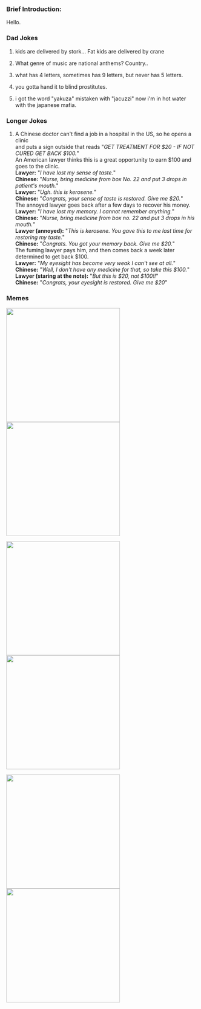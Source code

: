 ### Brief Introduction:
Hello.


### Dad Jokes

1. kids are delivered by stork... Fat kids are delivered by crane

2. What genre of music are national anthems? Country..

3. what has 4 letters, sometimes has 9 letters, but never has 5 letters.

4. you gotta hand it to blind prostitutes.

5. i got the word "yakuza" mistaken with "jacuzzi" now i'm in hot water with the japanese mafia.

### Longer Jokes

1. A Chinese doctor can't find a job in a hospital in the US, so he opens a clinic  
and puts a sign outside that reads "*GET TREATMENT FOR $20 - IF NOT CURED GET BACK $100.*"  
An American lawyer thinks this is a great opportunity to earn $100 and goes to the clinic.  
**Lawyer:** "*I have lost my sense of taste.*"  
**Chinese:** "*Nurse, bring medicine from box No. 22 and put 3 drops in patient's mouth.*"  
**Lawyer:** "*Ugh. this is kerosene.*"  
**Chinese:** "*Congrats, your sense of taste is restored. Give me $20.*"  
The annoyed lawyer goes back after a few days to recover his money.  
**Lawyer:** "*I have lost my memory. I cannot remember anything.*"  
**Chinese:** "*Nurse, bring medicine from box no. 22 and put 3 drops in his mouth.*"  
**Lawyer (annoyed):** "*This is kerosene. You gave this to me last time for restoring my taste.*"  
**Chinese:** "*Congrats. You got your memory back. Give me $20.*"  
The fuming lawyer pays him, and then comes back a week later determined to get back $100.  
**Lawyer:** "*My eyesight has become very weak I can't see at all.*"  
**Chinese:** "*Well, I don't have any medicine for that, so take this $100.*"  
**Lawyer (staring at the note):** "*But this is $20, not $100!!*"  
**Chinese:** "*Congrats, your eyesight is restored. Give me $20*"


### Memes
<p float="left">
<img src="https://i.redd.it/ldy66vo1y3m51.jpg" width="300">
<img src="https://i.redd.it/b538xk4kr2m51.jpg" width="300">
</p>

<p float="left">
<img src="https://i.redd.it/80yx74nyo2m51.png" width="300">
<img src="https://i.redd.it/dgv24b0o94m51.jpg" width="300">
</p>

<p float="left">
<img src="https://i.redd.it/cxc9xjgk14m51.jpg" width="300">
<img src="https://i.redd.it/7dmz0q02h4m51.jpg" width="300">
</p>





